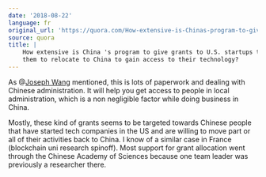 ```yaml
---
date: '2018-08-22'
language: fr
original_url: 'https://quora.com/How-extensive-is-Chinas-program-to-give-grants-to-U-S-startups-to-get-them-to-relocate-to-China-to-gain-access-to-their-technology/answer/Clément-Renaud'
source: quora
title: |
    How extensive is China 's program to give grants to U.S. startups to get
    them to relocate to China to gain access to their technology?
---
```


As @[Joseph Wang](http://quora.com/profile/Joseph-Wang-9) mentioned,
this is lots of paperwork and dealing with Chinese administration. It
will help you get access to people in local administration, which is a
non negligible factor while doing business in China.

Mostly, these kind of grants seems to be targeted towards Chinese people
that have started tech companies in the US and are willing to move part
or all of their activities back to China. I know of a similar case in
France (blockchain uni research spinoff). Most support for grant
allocation went through the Chinese Academy of Sciences because one team
leader was previously a researcher there.

